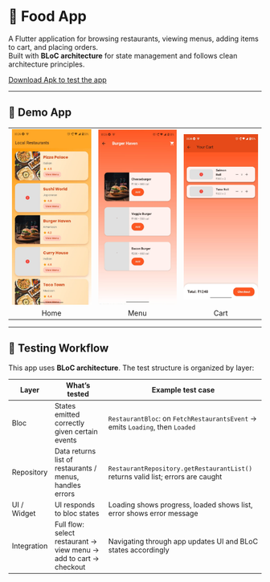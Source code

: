 # 🍔 Food App

A Flutter application for browsing restaurants, viewing menus, adding items to cart, and placing orders.  
Built with **BLoC architecture** for state management and follows clean architecture principles.

[Download Apk to test the app](https://drive.google.com/file/d/1bo9euJ1V2nuKHyfXDJ3GOFh3dDhX9xna/view?usp=sharing)

---

## 📱 Demo App

<table>
  <tr>
    <td><img src="assets/home_screen.jpeg" alt="Home Screen" width="720"/></td>
    <td><img src="assets/food_screen.jpeg" alt="Menu Screen" width="720"/></td>
    <td><img src="assets/cart_screen.jpeg" alt="Cart Screen" width="720"/></td>
  </tr>
  <tr>
    <td align="center"> Home</td>
    <td align="center"> Menu</td>
    <td align="center">Cart</td>
  </tr>
</table>

---

## 🧪 Testing Workflow

This app uses **BLoC architecture**. The test structure is organized by layer:

| Layer       | What’s tested                                                     | Example test case                                                                 |
|-------------|-------------------------------------------------------------------|------------------------------------------------------------------------------------|
| Bloc        | States emitted correctly given certain events                    | `RestaurantBloc`: on `FetchRestaurantsEvent` → emits `Loading`, then `Loaded`     |
| Repository  | Data returns list of restaurants / menus, handles errors         | `RestaurantRepository.getRestaurantList()` returns valid list; errors are caught  |
| UI / Widget | UI responds to bloc states                                       | Loading shows progress, loaded shows list, error shows error message              |
| Integration | Full flow: select restaurant → view menu → add to cart → checkout | Navigating through app updates UI and BLoC states accordingly                     |
    
